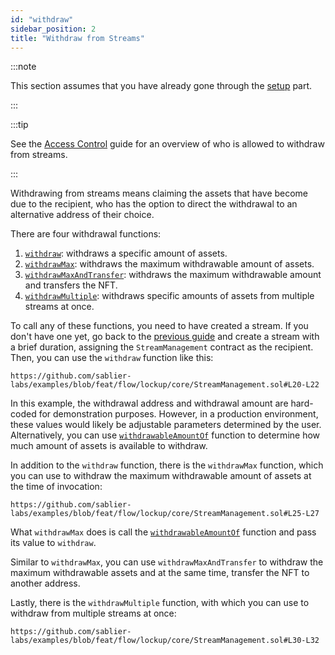 ```yaml
---
id: "withdraw"
sidebar_position: 2
title: "Withdraw from Streams"
---
```


:::note

This section assumes that you have already gone through the [setup](/guides/lockup/examples/stream-management/setup)
part.

:::

:::tip

See the [Access Control](/reference/lockup/access-control) guide for an overview of who is allowed to withdraw from
streams.

:::

Withdrawing from streams means claiming the assets that have become due to the recipient, who has the option to direct
the withdrawal to an alternative address of their choice.

There are four withdrawal functions:

1. [`withdraw`](/reference/lockup/core/abstracts/abstract.SablierV2Lockup#withdraw): withdraws a specific amount of
   assets.
2. [`withdrawMax`](/reference/lockup/core/abstracts/abstract.SablierV2Lockup#withdrawmax): withdraws the maximum
   withdrawable amount of assets.
3. [`withdrawMaxAndTransfer`](/reference/lockup/core/abstracts/abstract.SablierV2Lockup#withdrawmaxandtransfer):
   withdraws the maximum withdrawable amount and transfers the NFT.
4. [`withdrawMultiple`](/reference/lockup/core/abstracts/abstract.SablierV2Lockup#withdrawmultiple): withdraws specific
   amounts of assets from multiple streams at once.

To call any of these functions, you need to have created a stream. If you don't have one yet, go back to the
[previous guide](/guides/lockup/examples/create-stream/lockup-linear) and create a stream with a brief duration,
assigning the `StreamManagement` contract as the recipient. Then, you can use the `withdraw` function like this:

```solidity reference title="Stream Management: Withdraw"
https://github.com/sablier-labs/examples/blob/feat/flow/lockup/core/StreamManagement.sol#L20-L22
```

In this example, the withdrawal address and withdrawal amount are hard-coded for demonstration purposes. However, in a
production environment, these values would likely be adjustable parameters determined by the user. Alternatively, you
can use [`withdrawableAmountOf`](/reference/lockup/core/abstracts/abstract.SablierV2Lockup#withdrawableamountof)
function to determine how much amount of assets is available to withdraw.

In addition to the `withdraw` function, there is the `withdrawMax` function, which you can use to withdraw the maximum
withdrawable amount of assets at the time of invocation:

```solidity reference title="Stream Management: Withdraw Max"
https://github.com/sablier-labs/examples/blob/feat/flow/lockup/core/StreamManagement.sol#L25-L27
```

What `withdrawMax` does is call the
[`withdrawableAmountOf`](/reference/lockup/core/abstracts/abstract.SablierV2Lockup#withdrawableamountof) function and
pass its value to `withdraw`.

Similar to `withdrawMax`, you can use `withdrawMaxAndTransfer` to withdraw the maximum withdrawable assets and at the
same time, transfer the NFT to another address.

Lastly, there is the `withdrawMultiple` function, with which you can use to withdraw from multiple streams at once:

```solidity reference title="Stream Management: Withdraw Multiple"
https://github.com/sablier-labs/examples/blob/feat/flow/lockup/core/StreamManagement.sol#L30-L32
```
